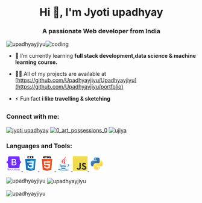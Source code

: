
<h1 align="center">Hi 👋, I'm Jyoti upadhyay</h1>
<h3 align="center">A passionate Web developer from India</h3>
<img align="right" alt="coding" width="400" src="https://encrypted-tbn0.gstatic.com/images?q=tbn:ANd9GcQPjeKg6m_g2Ntpf4QgwAo0iyRMqI41H8g25A&s">

<p align="left"> <img src="https://komarev.com/ghpvc/?username=upadhyayjiyu&label=Profile%20views&color=0e75b6&style=flat" alt="upadhyayjiyu" /> </p>

- 🌱 I’m currently learning **full stack development,data science & machine learning course.**

- 👨‍💻 All of my projects are available at [https://github.com/Upadhyayjiyu/Upadhyayjiyu](https://github.com/Upadhyayjiyu/portfolio)

- ⚡ Fun fact **i like travelling & sketching**

<h3 align="left">Connect with me:</h3>
<p align="left">
<a href="https://linkedin.com/in/jyoti upadhyay" target="blank"><img align="center" src="https://raw.githubusercontent.com/rahuldkjain/github-profile-readme-generator/master/src/images/icons/Social/linked-in-alt.svg" alt="jyoti upadhyay" height="30" width="40" /></a>
<a href="https://instagram.com/0_art_possessions_0" target="blank"><img align="center" src="https://raw.githubusercontent.com/rahuldkjain/github-profile-readme-generator/master/src/images/icons/Social/instagram.svg" alt="0_art_possessions_0" height="30" width="40" /></a>
<a href="https://www.leetcode.com/ujiya" target="blank"><img align="center" src="https://raw.githubusercontent.com/rahuldkjain/github-profile-readme-generator/master/src/images/icons/Social/leet-code.svg" alt="ujiya" height="30" width="40" /></a>
</p>

<h3 align="left">Languages and Tools:</h3>
<p align="left"> <a href="https://getbootstrap.com" target="_blank" rel="noreferrer"> <img src="https://raw.githubusercontent.com/devicons/devicon/master/icons/bootstrap/bootstrap-plain-wordmark.svg" alt="bootstrap" width="40" height="40"/> </a> <a href="https://www.w3schools.com/css/" target="_blank" rel="noreferrer"> <img src="https://raw.githubusercontent.com/devicons/devicon/master/icons/css3/css3-original-wordmark.svg" alt="css3" width="40" height="40"/> </a> <a href="https://www.w3.org/html/" target="_blank" rel="noreferrer"> <img src="https://raw.githubusercontent.com/devicons/devicon/master/icons/html5/html5-original-wordmark.svg" alt="html5" width="40" height="40"/> </a> <a href="https://www.java.com" target="_blank" rel="noreferrer"> <img src="https://raw.githubusercontent.com/devicons/devicon/master/icons/java/java-original.svg" alt="java" width="40" height="40"/> </a> <a href="https://developer.mozilla.org/en-US/docs/Web/JavaScript" target="_blank" rel="noreferrer"> <img src="https://raw.githubusercontent.com/devicons/devicon/master/icons/javascript/javascript-original.svg" alt="javascript" width="40" height="40"/> </a> <a href="https://www.python.org" target="_blank" rel="noreferrer"> <img src="https://raw.githubusercontent.com/devicons/devicon/master/icons/python/python-original.svg" alt="python" width="40" height="40"/> </a> </p> 

<p><img align="left" src="https://github-readme-stats.vercel.app/api/top-langs?username=upadhyayjiyu&show_icons=true&locale=en&layout=compact" alt="upadhyayjiyu" /></p>

<p>&nbsp;<img align="center" src="https://github-readme-stats.vercel.app/api?username=upadhyayjiyu&show_icons=true&locale=en" alt="upadhyayjiyu" /></p>

<p><img align="center" src="https://github-readme-streak-stats.herokuapp.com/?user=upadhyayjiyu&" alt="upadhyayjiyu" /></p>
